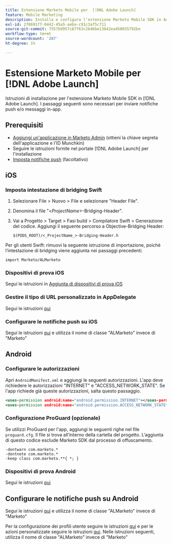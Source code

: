```yaml
---
title: Estensione Marketo Mobile per  [!DNL Adobe Launch]
feature: Mobile Marketing
description: Installa e configura l’estensione Marketo Mobile SDK in Adobe Launch per iOS e Android, inclusa la configurazione per notifiche push e messaggi in-app.
exl-id: 2f8691ff-0442-45a5-aeba-c91c3af5c711
source-git-commit: 7557b9957c87f63c2646be13842ea450035792be
workflow-type: tm+mt
source-wordcount: '287'
ht-degree: 1%

---
```


# Estensione Marketo Mobile per [!DNL Adobe Launch]

Istruzioni di installazione per l&#39;estensione Marketo Mobile SDK in [!DNL Adobe Launch]. I passaggi seguenti sono necessari per inviare notifiche push e/o messaggi in-app.

## Prerequisiti

- [Aggiungi un&#39;applicazione in Marketo Admin](https://experienceleague.adobe.com/en/docs/marketo/using/product-docs/mobile-marketing/admin/add-a-mobile-app) (ottieni la chiave segreta dell&#39;applicazione e l&#39;ID Munchkin)
- Seguire le istruzioni fornite nel portale [!DNL Adobe Launch] per l&#39;installazione
- [Imposta notifiche push](push-notifications.md) (facoltativo)

## iOS

### Imposta intestazione di bridging Swift

1. Selezionare File > Nuovo > File e selezionare &quot;Header File&quot;.
1. Denomina il file &quot;&lt;_ProjectName_>-Bridging-Header&quot;.
1. Vai a Progetto > Target > Fasi build > Compilatore Swift > Generazione del codice. Aggiungi il seguente percorso a Objective-Bridging Header:

   `$(PODS_ROOT)/<_ProjectName_>-Bridging-Header.h`

Per gli utenti Swift: rimuovi la seguente istruzione di importazione, poiché l’intestazione di bridging viene aggiunta nei passaggi precedenti.

`import Marketo/ALMarketo`

### Dispositivi di prova iOS

Segui le istruzioni in [Aggiunta di dispositivi di prova iOS](installation.md#ios_test_devices)

### Gestire il tipo di URL personalizzato in AppDelegate

Segui le istruzioni [qui](installation.md#ios_test_devices)

### Configurare le notifiche push su iOS

Segui le istruzioni [qui](push-notifications.md) e utilizza il nome di classe &quot;ALMarketo&quot; invece di &quot;Marketo&quot;

## Android

### Configurare le autorizzazioni

Apri `AndroidManifest.xml` e aggiungi le seguenti autorizzazioni. L&#39;app deve richiedere le autorizzazioni &quot;INTERNET&quot; e &quot;ACCESS_NETWORK_STATE&quot;. Se l&#39;app richiede già queste autorizzazioni, salta questo passaggio.

```xml
<uses‐permission android:name="android.permission.INTERNET"></uses‐permission>
<uses‐permission android:name="android.permission.ACCESS_NETWORK_STATE"></uses‐permission>
```

### Configurazione ProGuard (opzionale)

Se utilizzi ProGuard per l&#39;app, aggiungi le seguenti righe nel file `proguard.cfg`. Il file si trova all’interno della cartella del progetto. L’aggiunta di questo codice esclude Marketo SDK dal processo di offuscamento.

```
-dontwarn com.marketo.*
-dontnote com.marketo.*
-keep class com.marketo.**{ *; }
```

### Dispositivi di prova Android

Segui le istruzioni [qui](installation.md#android_test_devices)

## Configurare le notifiche push su Android

Segui le istruzioni [qui](installation.md#android_firebase_cloud_messaging_support) e utilizza il nome di classe &quot;ALMarketo&quot; invece di &quot;Marketo&quot;

Per la configurazione dei profili utente seguire le istruzioni [qui](user-profiles.md) e per le azioni personalizzate seguire le istruzioni [qui](custom-actions.md#android_custom_action). Nelle istruzioni seguenti, utilizza il nome di classe &quot;ALMarketo&quot; invece di &quot;Marketo&quot;
